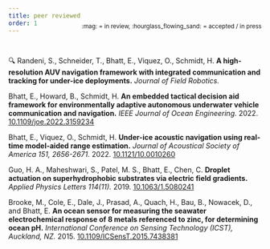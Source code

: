 ```yaml
---
title: peer reviewed
order: 1
---
```


<div style="position:relative; bottom:2.7em; text-align: right"> <sub> :mag: = in review, :hourglass_flowing_sand: = accepted / in press </sub> </div>

:mag: Randeni, S., Schneider, T., Bhatt, E., Viquez, O., Schmidt, H.
**A high-resolution AUV navigation framework with integrated communication and tracking for under-ice deployments.**
_Journal of Field Robotics._

Bhatt, E., Howard, B., Schmidt, H.
**An embedded tactical decision aid framework for environmentally adaptive autonomous underwater vehicle communication and navigation.**
_IEEE Journal of Ocean Engineering._
2022.
[10.1109/joe.2022.3159234](https://doi.org/10.1109/joe.2022.3159234)

Bhatt, E., Viquez, O., Schmidt, H.
**Under-ice acoustic navigation using real-time model-aided range estimation.**
_Journal of Acoustical Society of America 151, 2656-2671._
2022.
[10.1121/10.0010260](https://doi.org/10.1121/10.0010260)

Guo, H. A., Maheshwari, S., Patel, M. S., Bhatt, E., Chen, C.
**Droplet actuation on superhydrophobic substrates via electric field gradients.**
_Applied Physics Letters 114(11)._ 
2019.
[10.1063/1.5080241](https://doi.org/10.1063/1.5080241)

Brooke, M., Cole, E., Dale, J., Prasad, A., Quach, H., Bau, B., Nowacek, D., and Bhatt, E.
**An ocean sensor for measuring the seawater electrochemical response of 8 metals referenced to zinc, for determining ocean pH.**
_International Conference on Sensing Technology (ICST), Auckland, NZ._
2015.
[10.1109/ICSensT.2015.7438381](https://doi.org/10.1109/ICSensT.2015.7438381)
